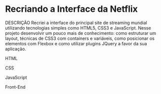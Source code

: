 # Recriando a Interface da Netflix

DESCRIÇÃO
Recriei a interface do principal site de streaming mundial utilizando tecnologias simples como HTML5, CSS3 e JavaScript.
Nesse projeto desenvolvir um pouco mais de conhecimento: como estruturar um layout, técnicas de CSS3 com containers e variáveis, como posicionar os elementos com Flexbox e como utilizar plugins JQuery a favor da sua aplicação.  

HTML

CSS

JavaScript

Front-End
